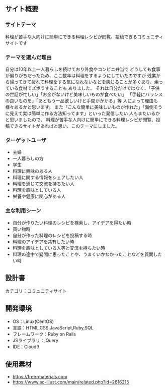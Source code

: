 ## サイト概要
### サイトテーマ
料理が苦手な人向けに簡単にできる料理レシピが閲覧、投稿できるコミュニティサイトです

### テーマを選んだ理由
自分は10年以上一人暮らしを続けており外食やコンビニ弁当で
どうしても食事が偏りがちだったため、ここ数年は料理をするようにしていたのですが
残業から帰ってきて疲れて料理をする気になれないなどを感じることが多くあり、余っている食材でズボラすることも
ありました。
それは自分だけではなく、「子供の世話が忙しい」「お金がないけど美味しいものが食べたい」
「手軽にバランスの良いものを」「あともう一品欲しいけど手間がかかる」等
人によって理由も様々あるかと思います。
また「こんな簡単に美味しいものが作れた」「面倒そうに見えて実は簡単に作る方法知ってます」といった発信したい
人もまたいるかと思いましたので、
料理が苦手な人向けに簡単にできる料理レシピが閲覧、投稿できるサイトがあればと思い、このテーマにしました。

### ターゲットユーザ
- 主婦
- 一人暮らしの方
- 学生
- 料理に興味のある人
- 料理に関する情報をシェアしたい人
- 料理を通じて交流を持ちたい人
- 料理を趣味としている人
- 栄養や健康に関心がある人

### 主な利用シーン
- 自分が作りたい料理のレシピを検索し、アイデアを得たい時
- 買い物時
- 自分が作った料理のレシピを投稿する時
- 料理のアイデアを共有したい時
- 料理を趣味としている人等と交流を持ちたい時
- 料理の途中で疑問に思ったことや、うまくいかなかったことなどを質問したい時

## 設計書
カテゴリ：コミュニティサイト

## 開発環境
- OS：Linux(CentOS)
- 言語：HTML,CSS,JavaScript,Ruby,SQL
- フレームワーク：Ruby on Rails
- JSライブラリ：jQuery
- IDE：Cloud9

## 使用素材
- https://free-materials.com
- https://www.ac-illust.com/main/related.php?id=2616215

